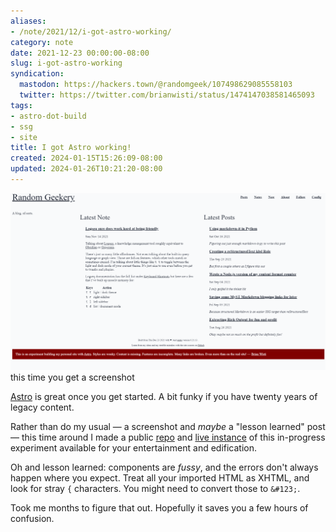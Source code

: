 ```yaml
---
aliases:
- /note/2021/12/i-got-astro-working/
category: note
date: 2021-12-23 00:00:00-08:00
slug: i-got-astro-working
syndication:
  mastodon: https://hackers.town/@randomgeek/107498629085558103
  twitter: https://twitter.com/brianwisti/status/1474147038581465093
tags:
- astro-dot-build
- ssg
- site
title: I got Astro working!
created: 2024-01-15T15:26:09-08:00
updated: 2024-01-26T10:21:20-08:00
---
```


![attachments/img/2021/cover-2021-12-23.png](../../../attachments/img/2021/cover-2021-12-23.png)
this time you get a screenshot

[Astro](../../../card/Astro.md) is great once you get started. A bit funky if you have twenty years of legacy content.

Rather than do my usual — a screenshot and *maybe* a "lesson learned" post — this time around I made a public [repo](https://github.com/brianwisti/rgb-astro) and [live instance](https://quirky-wozniak-e4e36f.netlify.app) of this in-progress experiment available for your entertainment and edification.

Oh and lesson learned: components are *fussy*, and the errors don't always happen where you expect. Treat all your imported HTML as XHTML, and look for stray `{` characters. You might need to convert those to `&#123;`.

Took me months to figure that out. Hopefully it saves you a few hours of confusion.
